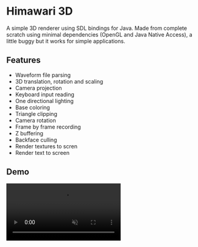 # Himawari 3D
A simple 3D renderer using SDL bindings for Java. Made from complete scratch using minimal dependencies (OpenGL and Java Native Access), a little buggy but it works for simple applications.

## Features
- Waveform file parsing
- 3D translation, rotation and scaling
- Camera projection
- Keyboard input reading
- One directional lighting
- Base coloring
- Triangle clipping
- Camera rotation
- Frame by frame recording
- Z buffering
- Backface culling
- Render textures to scren
- Render text to screen

## Demo

<video src="src/main/resources/demo.mp4" autoplay loop controls muted title="test-title">
    Sorry, your browser doesn't support HTML 5 video.
</video>
